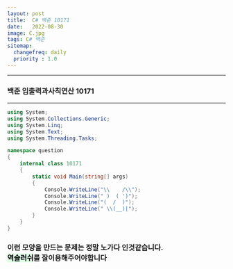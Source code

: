 ```yaml
---
layout: post
title:  C# 백준 10171
date:   2022-08-30
image: C.jpg
tags: C# 백준
sitemap:
  changefreq: daily
  priority : 1.0
---
```


---
### 백준 입출력과사칙연산 10171
---

```c#
using System;
using System.Collections.Generic;
using System.Linq;
using System.Text;
using System.Threading.Tasks;

namespace question
{
    internal class 10171
    {
        static void Main(string[] args)
        {
            Console.WriteLine("\\    /\\");
            Console.WriteLine(" )  ( ')");
            Console.WriteLine("(  /  )");
            Console.WriteLine(" \\(__)|");
        }
    }
}
```

### 이런 모양을 만드는 문제는 정말 노가다 인것같습니다.<br> <mark style='background-color: #dcffe4'>역슬러쉬</mark>를 잘이용해주어야합니다